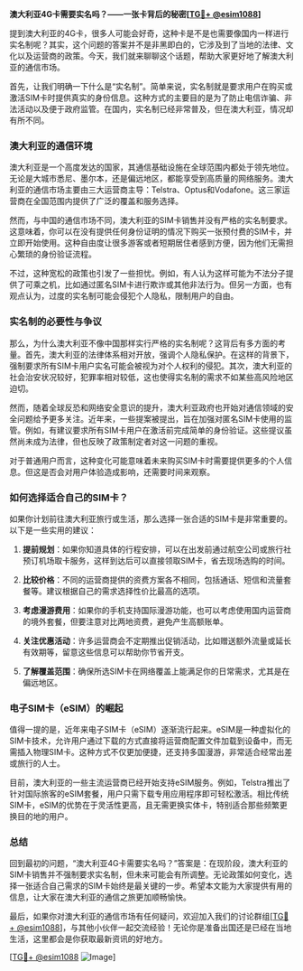 **澳大利亚4G卡需要实名吗？——一张卡背后的秘密[[TG💪+ @esim1088](https://t.me/s/esim1088)]**

提到澳大利亚的4G卡，很多人可能会好奇，这种卡是不是也需要像国内一样进行实名制呢？其实，这个问题的答案并不是非黑即白的，它涉及到了当地的法律、文化以及运营商的政策。今天，我们就来聊聊这个话题，帮助大家更好地了解澳大利亚的通信市场。

首先，让我们明确一下什么是“实名制”。简单来说，实名制就是要求用户在购买或激活SIM卡时提供真实的身份信息。这种方式的主要目的是为了防止电信诈骗、非法活动以及便于政府监管。在国内，实名制已经非常普及，但在澳大利亚，情况却有所不同。

### 澳大利亚的通信环境

澳大利亚是一个高度发达的国家，其通信基础设施在全球范围内都处于领先地位。无论是大城市悉尼、墨尔本，还是偏远地区，都能享受到高质量的网络服务。澳大利亚的通信市场主要由三大运营商主导：Telstra、Optus和Vodafone。这三家运营商在全国范围内提供了广泛的覆盖和服务选择。

然而，与中国的通信市场不同，澳大利亚的SIM卡销售并没有严格的实名制要求。这意味着，你可以在没有提供任何身份证明的情况下购买一张预付费的SIM卡，并立即开始使用。这种自由度让很多游客或者短期居住者感到方便，因为他们无需担心繁琐的身份验证流程。

不过，这种宽松的政策也引发了一些担忧。例如，有人认为这样可能为不法分子提供了可乘之机，比如通过匿名SIM卡进行欺诈或其他非法行为。但另一方面，也有观点认为，过度的实名制可能会侵犯个人隐私，限制用户的自由。

### 实名制的必要性与争议

那么，为什么澳大利亚不像中国那样实行严格的实名制呢？这背后有多方面的考量。首先，澳大利亚的法律体系相对开放，强调个人隐私保护。在这样的背景下，强制要求所有SIM卡用户实名可能会被视为对个人权利的侵犯。其次，澳大利亚的社会治安状况较好，犯罪率相对较低，这也使得实名制的需求不如某些高风险地区迫切。

然而，随着全球反恐和网络安全意识的提升，澳大利亚政府也开始对通信领域的安全问题给予更多关注。近年来，一些提案被提出，旨在加强对匿名SIM卡使用的监管。例如，有建议要求所有SIM卡用户在激活前完成简单的身份验证。这些提议虽然尚未成为法律，但也反映了政策制定者对这一问题的重视。

对于普通用户而言，这种变化可能意味着未来购买SIM卡时需要提供更多的个人信息。但这是否会对用户体验造成影响，还需要时间来观察。

### 如何选择适合自己的SIM卡？

如果你计划前往澳大利亚旅行或生活，那么选择一张合适的SIM卡是非常重要的。以下是一些实用的建议：

1. **提前规划**：如果你知道具体的行程安排，可以在出发前通过航空公司或旅行社预订机场取卡服务，这样到达后可以直接领取SIM卡，省去现场选购的时间。
   
2. **比较价格**：不同的运营商提供的资费方案各不相同，包括通话、短信和流量套餐等。建议根据自己的需求选择性价比最高的选项。

3. **考虑漫游费用**：如果你的手机支持国际漫游功能，也可以考虑使用国内运营商的境外套餐，但要注意对比两地资费，避免产生高额账单。

4. **关注优惠活动**：许多运营商会不定期推出促销活动，比如赠送额外流量或延长有效期等，留意这些信息可以帮助你节省开支。

5. **了解覆盖范围**：确保所选SIM卡在网络覆盖上能满足你的日常需求，尤其是在偏远地区。

### 电子SIM卡（eSIM）的崛起

值得一提的是，近年来电子SIM卡（eSIM）逐渐流行起来。eSIM是一种虚拟化的SIM卡技术，允许用户通过下载的方式直接将运营商配置文件加载到设备中，而无需插入物理SIM卡。这种方式不仅更加便捷，还支持多国漫游，非常适合经常出差或旅行的人士。

目前，澳大利亚的一些主流运营商已经开始支持eSIM服务。例如，Telstra推出了针对国际旅客的eSIM套餐，用户只需下载专用应用程序即可轻松激活。相比传统SIM卡，eSIM的优势在于灵活性更高，且无需更换实体卡，特别适合那些频繁更换目的地的用户。

### 总结

回到最初的问题，“澳大利亚4G卡需要实名吗？”答案是：在现阶段，澳大利亚的SIM卡销售并不强制要求实名制，但未来可能会有所调整。无论政策如何变化，选择一张适合自己需求的SIM卡始终是最关键的一步。希望本文能为大家提供有用的信息，让大家在澳大利亚的通信之旅更加顺畅愉快。

最后，如果你对澳大利亚的通信市场有任何疑问，欢迎加入我们的讨论群组[[TG💪+ @esim1088](https://t.me/s/esim1088)]，与其他小伙伴一起交流经验！无论你是准备出国还是已经在当地生活，这里都会是你获取最新资讯的好地方。

[[TG💪+ @esim1088](https://t.me/s/esim1088) ![Image](https://i.postimg.cc/4NQfJmqS/Snipaste-2025-05-13-00-14-12.png)]